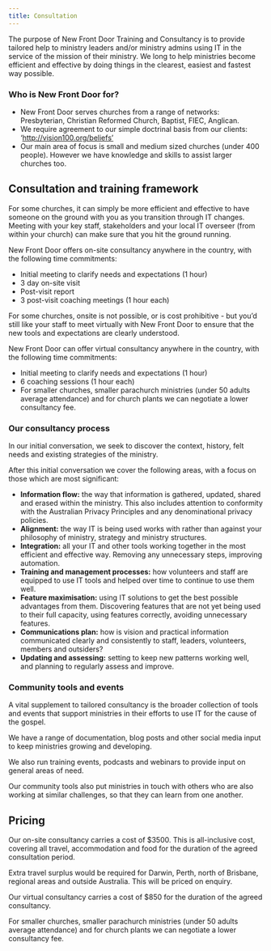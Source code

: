```yaml
---
title: Consultation
---
```


The purpose of New Front Door Training and Consultancy is to provide
tailored help to ministry leaders and/or ministry admins using IT in the
service of the mission of their ministry. We long to help ministries
become efficient and effective by doing things in the clearest, easiest
and fastest way possible.

### Who is New Front Door for?

-   New Front Door serves churches from a range of networks: Presbyterian, Christian
    Reformed Church, Baptist, FIEC, Anglican.
-   We require agreement to our simple doctrinal basis from our clients:
    ‘http://vision100.org/beliefs’
-   Our main area of focus is small and medium sized churches (under
    400 people). However we have knowledge and skills to assist larger
    churches too.

Consultation and training framework
-----------------------------------

For some churches, it can simply be more efficient and effective to have
someone on the ground with you as you transition through IT changes.
Meeting with your key staff, stakeholders and your local IT overseer
(from within your church) can make sure that you hit the ground running.

New Front Door offers on-site consultancy anywhere in the country, with
the following time commitments:

-   Initial meeting to clarify needs and expectations (1 hour)
-   3 day on-site visit
-   Post-visit report
-   3 post-visit coaching meetings (1 hour each)

For some churches, onsite is not possible, or is cost prohibitive - but
you’d still like your staff to meet virtually with New Front Door to
ensure that the new tools and expectations are clearly understood.

New Front Door can offer virtual consultancy anywhere in the country,
with the following time commitments:

-   Initial meeting to clarify needs and expectations (1 hour)
-   6 coaching sessions (1 hour each)
-   For smaller churches, smaller parachurch ministries (under 50 adults
    average attendance) and for church plants we can negotiate a lower
    consultancy fee.

### Our consultancy process

In our initial conversation, we seek to discover the context, history,
felt needs and existing strategies of the ministry.

After this initial conversation we cover the following areas, with a
focus on those which are most significant:
-   **Information flow:** the way that information is gathered, updated,
    shared and erased within the ministry. This also includes attention
    to conformity with the Australian Privacy Principles and any
    denominational privacy policies.
-   **Alignment:** the way IT is being used works with rather than
    against your philosophy of ministry, strategy and
    ministry structures.
-   **Integration:** all your IT and other tools working together in the
    most efficient and effective way. Removing any unnecessary steps,
    improving automation.
-   **Training and management processes:** how volunteers and staff are
    equipped to use IT tools and helped over time to continue to use
    them well.
-   **Feature maximisation:** using IT solutions to get the best
    possible advantages from them. Discovering features that are not yet
    being used to their full capacity, using features correctly,
    avoiding unnecessary features.
-   **Communications plan:** how is vision and practical information
    communicated clearly and consistently to staff, leaders, volunteers,
    members and outsiders?
-   **Updating and assessing:** setting to keep new patterns working
    well, and planning to regularly assess and improve.

### Community tools and events

A vital supplement to tailored consultancy is the broader collection of
tools and events that support ministries in their efforts to use IT for
the cause of the gospel.

We have a range of documentation, blog posts and other social media
input to keep ministries growing and developing.

We also run training events, podcasts and webinars to provide input on
general areas of need.

Our community tools also put ministries in touch with others who are
also working at similar challenges, so that they can learn from one
another.

Pricing
-------

Our on-site consultancy carries a cost of $3500. This is all-inclusive
cost, covering all travel, accommodation and food for the duration of
the agreed consultation period.

Extra travel surplus would be required for Darwin, Perth, north of
Brisbane, regional areas and outside Australia. This will be priced on
enquiry.

Our virtual consultancy carries a cost of $850 for the duration of the
agreed consultancy.

For smaller churches, smaller parachurch ministries (under 50 adults
average attendance) and for church plants we can negotiate a lower
consultancy fee.
